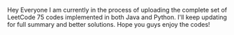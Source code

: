 Hey Everyone 
I am currently in the process of uploading the complete set of LeetCode 75 codes implemented in both Java and Python.
I'll keep updating for full summary and better solutions.
Hope you guys enjoy the codes!

